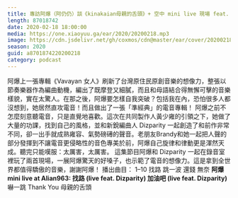 ```yaml
---
title: 專訪阿爆（阿仍仍）談《kinakaian母親的舌頭》+ 空中 mini live 現場 feat. Dizparity
length: 87018742
date: 2020-02-18 18:00:00
media: https://one.xiaoyuu.ga/ear/2020/20200218.mp3
image: https://cdn.jsdelivr.net/gh/coxmos/cdn@master/ear/cover/20200218.jpeg
season: 2020
guid: a8701874220200218
category: podcast
---
```


阿爆上一張專輯《Vavayan 女人》刷新了台灣原住民原創音樂的想像力，整張以節奏樂器作為編曲動機，編出了既摩登又細膩，而且和母語結合得無懈可擊的音樂樣貌，實在太驚人。在那之後，阿爆要怎樣自我突破？包括我在內，恐怕很多人都沒想到，她居然直攻電音！而且做出了一張「準經典」的電音專輯！
阿爆之前不怎麼刻意聽電音，只是直覺地喜歡。這次在共同製作人黃少雍的引領之下，她做了大量的功課，找到自己的風格，並和新銳編曲人 Dizparity 一起創造了和前作非常不同，卻一出手就成熟雍容、氣勢磅礡的聲音。老朋友Brandy和她一起把人聲的部分發揮到不讓電音更侵略性的音色專美於前，阿爆自己旋律和律動更是渾然天成。聽完只能嘆服：太厲害，太厲害。
這集節目阿爆和 Dizparity 一起在錄音室裡玩了兩首現場，一展阿爆驚天的好嗓子，也示範了電音的想像力。這是拿到全世界都值得驕傲的音樂，謝謝阿爆！
播出曲目：
1–10
找路
跳一波
還錢
無奈
<strong>阿爆 mini live at Alian963:
找路 (live feat. Dizparity)
加油吧 (live feat. Dizparity)</strong>
嚇一跳
Thank You
母親的舌頭

